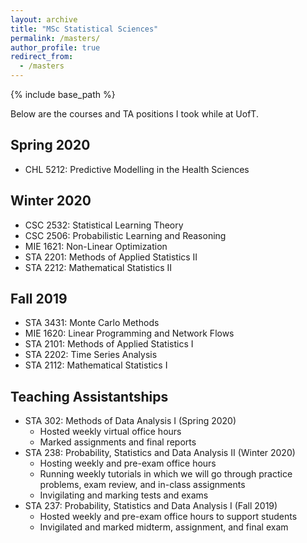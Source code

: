 ```yaml
---
layout: archive
title: "MSc Statistical Sciences"
permalink: /masters/
author_profile: true
redirect_from:
  - /masters
---
```


{% include base_path %}

Below are the courses and TA positions I took while at UofT.

## Spring 2020
* CHL 5212: Predictive Modelling in the Health Sciences

## Winter 2020
* CSC 2532: Statistical Learning Theory
* CSC 2506: Probabilistic Learning and Reasoning
* MIE 1621: Non-Linear Optimization
* STA 2201: Methods of Applied Statistics II
* STA 2212: Mathematical Statistics II

## Fall 2019
* STA 3431: Monte Carlo Methods
* MIE 1620: Linear Programming and Network Flows
* STA 2101: Methods of Applied Statistics I
* STA 2202: Time Series Analysis
* STA 2112: Mathematical Statistics I

## Teaching Assistantships
* STA 302: Methods of Data Analysis I (Spring 2020)
  * Hosted weekly virtual office hours
  * Marked assignments and final reports
* STA 238: Probability, Statistics and Data Analysis II (Winter 2020)
  * Hosting weekly and pre-exam office hours
  * Running weekly tutorials in which we will go through practice problems, exam review, and in-class assignments
  * Invigilating and marking tests and exams
* STA 237: Probability, Statistics and Data Analysis I (Fall 2019)
  * Hosted weekly and pre-exam office hours to support students
  * Invigilated and marked midterm, assignment, and final exam
